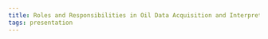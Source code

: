 ```yaml
---
title: Roles and Responsibilities in Oil Data Acquisition and Interpretation
tags: presentation 
---
```

